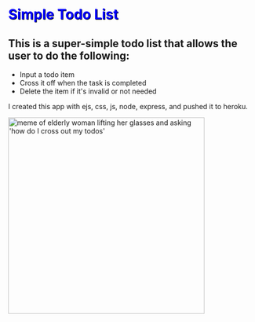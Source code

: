 <h1 style="color: blue; font-weight: bold; text-shadow: 1px 1px black">Simple Todo List</h1>

<h2 style="font-weight: bold">This is a super-simple todo list that allows the user to do the following:</h2> 
    <ul>
        <li>Input a todo item</li>
        <li>Cross it off when the task is completed</li>
        <li>Delete the item if it's invalid or not needed</li>
    </ul>

<p>I created this app with ejs, css, js, node, express, and pushed it to heroku.</p>

<img src="https://imgur.com/VbnwF8C.jpg" width="400px" alt="meme of elderly woman lifting her glasses and asking 'how do I cross out my todos'">